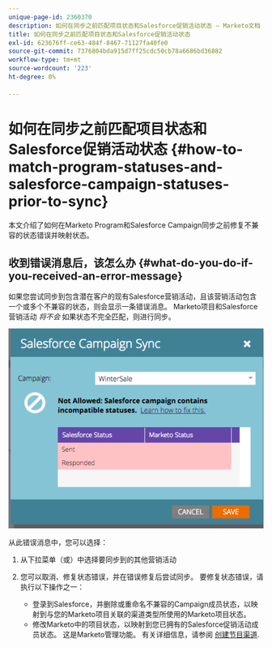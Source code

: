 ```yaml
---
unique-page-id: 2360370
description: 如何在同步之前匹配项目状态和Salesforce促销活动状态 — Marketo文档 — 产品文档
title: 如何在同步之前匹配项目状态和Salesforce促销活动状态
exl-id: 623676ff-ce63-484f-8467-71127fa40fe0
source-git-commit: 7376804bda915d7ff25cdc50cb78a6686bd36882
workflow-type: tm+mt
source-wordcount: '223'
ht-degree: 0%

---
```


# 如何在同步之前匹配项目状态和Salesforce促销活动状态 {#how-to-match-program-statuses-and-salesforce-campaign-statuses-prior-to-sync}

本文介绍了如何在Marketo Program和Salesforce Campaign同步之前修复不兼容的状态错误并映射状态。

## 收到错误消息后，该怎么办 {#what-do-you-do-if-you-received-an-error-message}

如果您尝试同步到包含潜在客户的现有Salesforce营销活动，且该营销活动包含一个或多个不兼容的状态，则会显示一条错误消息。 Marketo项目和Salesforce营销活动 *将不会* 如果状态不完全匹配，则进行同步。

![](assets/image2015-7-22-9-3a23-3a29.png)

从此错误消息中，您可以选择：

1. 从下拉菜单（或）中选择要同步到的其他营销活动
1. 您可以取消、修复状态错误，并在错误修复后尝试同步。 要修复状态错误，请执行以下操作之一：

   * 登录到Salesforce，并删除或重命名不兼容的Campaign成员状态，以映射到与您的Marketo项目关联的渠道类型所使用的Marketo项目状态。
   * 修改Marketo中的项目状态，以映射到您已拥有的Salesforce促销活动成员状态。 这是Marketo管理功能。 有关详细信息，请参阅 [创建节目渠道](/help/marketo/product-docs/administration/tags/create-a-program-channel.md).
